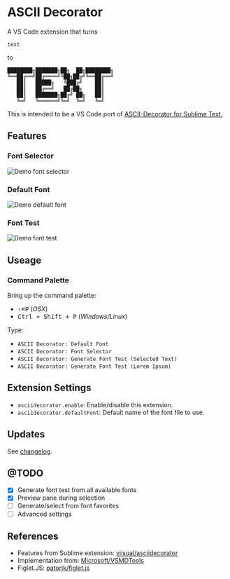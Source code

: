 # ASCII Decorator

A VS Code extension that turns

```
text
```

to 

```
████████╗███████╗██╗  ██╗████████╗
╚══██╔══╝██╔════╝╚██╗██╔╝╚══██╔══╝
   ██║   █████╗   ╚███╔╝    ██║   
   ██║   ██╔══╝   ██╔██╗    ██║   
   ██║   ███████╗██╔╝ ██╗   ██║   
   ╚═╝   ╚══════╝╚═╝  ╚═╝   ╚═╝   
```

This is intended to be a VS Code port of [ASCII-Decorator for Sublime Text.](https://github.com/viisual/ASCII-Decorator)

## Features

### Font Selector

![Demo font selector](https://github.com/helixquar/asciidecorator/raw/master/images/demo-font-select.gif)

### Default Font

![Demo default font](https://github.com/helixquar/asciidecorator/raw/master/images/demo-default-font.gif)

### Font Test

![Demo font test](https://github.com/helixquar/asciidecorator/raw/master/images/demo-font-test-lorem.gif)

## Useage

### Command Palette

Bring up the command palette:

* <kbd>⇧⌘P</kbd> (*OSX*)
* <kbd>Ctrl + Shift + P</kbd> (*Windows/Linux*)

Type:

* `ASCII Decorator: Default Font`
* `ASCII Decorator: Font Selector`
* `ASCII Decorator: Generate Font Test (Selected Text)`
* `ASCII Decorator: Generate Font Test (Lorem Ipsum)`

## Extension Settings

* `asciidecorator.enable`: Enable/disable this extension.
* `asciidecorator.defaultFont`:  Default name of the font file to use.

## Updates

See [changelog](https://github.com/helixquar/asciidecorator/blob/master/CHANGELOG.md).

## @TODO

- [x] Generate font test from all available fonts
- [X] Preview pane during selection
- [ ] Generate/select from font favorites
- [ ] Advanced settings

## References

* Features from Sublime extension: [viisual/asciidecorator](https://github.com/viisual/ASCII-Decorator)
* Implementation from: [Microsoft/VSMDTools](https://github.com/Microsoft/vscode-MDTools)
* Figlet.JS: [patorjk/figlet.js](https://github.com/patorjk/figlet.js)